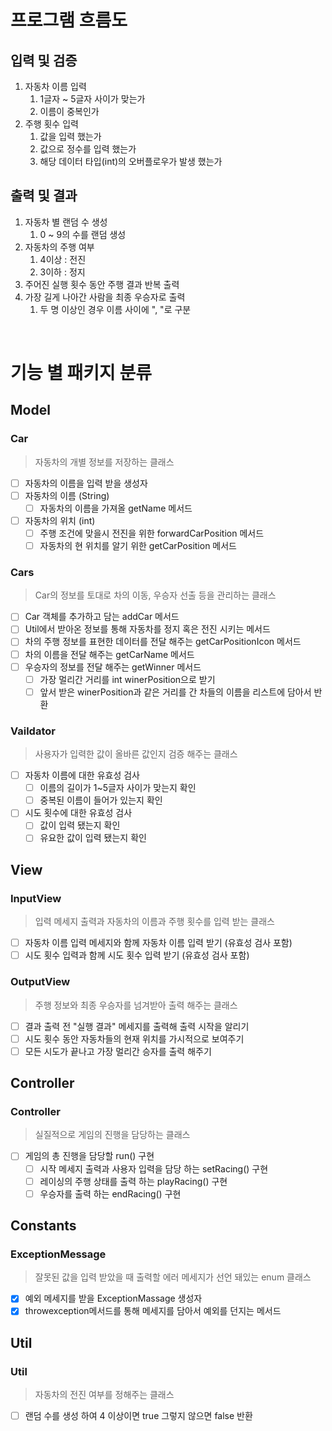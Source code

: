 # 프로그램 흐름도

## 입력 및 검증
1. 자동차 이름 입력
    1) 1글자 ~ 5글자 사이가 맞는가
    2) 이름이 중복인가
2. 주행 횟수 입력
    1) 값을 입력 했는가
    2) 값으로 정수를 입력 했는가
    3) 해당 데이터 타입(int)의 오버플로우가 발생 했는가
## 출력 및 결과
1. 자동차 별 랜덤 수 생성
    1) 0 ~ 9의 수를 랜덤 생성
2. 자동차의 주행 여부
    1) 4이상 : 전진
    2) 3이하 : 정지
3. 주어진 실행 횟수 동안 주행 결과 반복 출력
4. 가장 길게 나아간 사람을 최종 우승자로 출력
    1) 두 명 이상인 경우 이름 사이에 ", "로 구분





<br>

# 기능 별 패키지 분류
## Model
### Car
> 자동차의 개별 정보를 저장하는 클래스
- [ ] 자동차의 이름을 입력 받을 생성자
- [ ] 자동차의 이름 (String)
    - [ ] 자동차의 이름을 가져올 getName 메서드
- [ ] 자동차의 위치 (int)
    - [ ] 주행 조건에 맞을시 전진을 위한 forwardCarPosition 메서드
    - [ ] 자동차의 현 위치를 알기 위한 getCarPosition 메서드
### Cars
> Car의 정보를 토대로 차의 이동, 우승자 선출 등을 관리하는 클래스
- [ ] Car 객체를 추가하고 담는 addCar 메서드
- [ ] Util에서 받아온 정보를 통해 자동차를 정지 혹은 전진 시키는 메서드
- [ ] 차의 주행 정보를 표현한 데이터를 전달 해주는 getCarPositionIcon 메서드
- [ ] 차의 이름을 전달 해주는 getCarName 메서드
- [ ] 우승자의 정보를 전달 해주는 getWinner 메서드
    - [ ] 가장 멀리간 거리를 int winerPosition으로 받기
    - [ ] 앞서 받은 winerPosition과 같은 거리를 간 차들의 이름을 리스트에 담아서 반환
### Vaildator
> 사용자가 입력한 값이 올바른 값인지 검증 해주는 클래스
- [ ] 자동차 이름에 대한 유효성 검사
    - [ ] 이름의 길이가 1~5글자 사이가 맞는지 확인
    - [ ] 중복된 이름이 들어가 있는지 확인
- [ ] 시도 횟수에 대한 유효성 검사
    - [ ] 값이 입력 됐는지 확인
    - [ ] 유요한 값이 입력 됐는지 확인
## View
### InputView
> 입력 메세지 출력과 자동차의 이름과 주행 횟수를 입력 받는 클래스
- [ ] 자동차 이름 입력 메세지와 함께 자동차 이름 입력 받기 (유효성 검사 포함)
- [ ] 시도 횟수 입력과 함께 시도 횟수 입력 받기 (유효성 검사 포함)
### OutputView
> 주행 정보와 최종 우승자를 넘겨받아 출력 해주는 클래스
- [ ] 결과 출력 전 "실행 결과" 메세지를 출력해 출력 시작을 알리기
- [ ] 시도 횟수 동안 자동차들의 현재 위치를 가시적으로 보여주기
- [ ] 모든 시도가 끝나고 가장 멀리간 승자를 출력 해주기
## Controller
### Controller
> 실질적으로 게임의 진행을 담당하는 클래스
- [ ] 게임의 총 진행을 담당할 run() 구현
    - [ ] 시작 메세지 출력과 사용자 입력을 담당 하는 setRacing() 구현
    - [ ] 레이싱의 주행 상태를 출력 하는 playRacing() 구현
    - [ ] 우승자를 출력 하는 endRacing() 구현
## Constants
### ExceptionMessage
> 잘못된 값을 입력 받았을 때 출력할 에러 메세지가 선언 돼있는 enum 클래스
- [x] 예외 메세지를 받을 ExceptionMassage 생성자
- [x] throwexception메서드를 통해 메세지를 담아서 예외를 던지는 메서드
## Util
### Util
> 자동차의 전진 여부를 정해주는 클래스
- [ ] 랜덤 수를 생성 하여 4 이상이면 true 그렇지 않으면 false 반환


